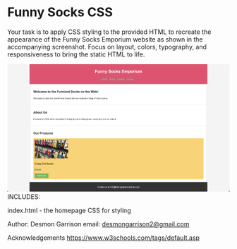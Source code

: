 # Funny Socks CSS

Your task is to apply CSS styling to the provided HTML to recreate the appearance of the Funny Socks Emporium website as shown in the accompanying screenshot. Focus on layout, colors, typography, and responsiveness to bring the static HTML to life.

![example screenshot](./example-screenshot.png)
INCLUDES:

index.html - the homepage
CSS for styling

Author: Desmon Garrison email: desmongarrison2@gmail.com

Acknowledgements
https://www.w3schools.com/tags/default.asp